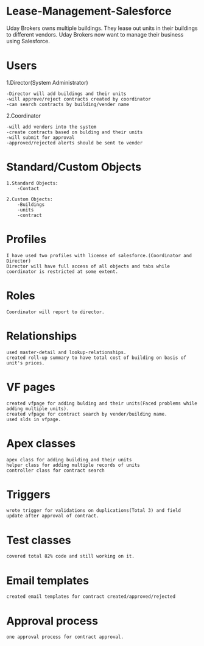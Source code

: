 # Lease-Management-Salesforce
Uday Brokers owns multiple buildings. They lease out units in their buildings to different vendors. Uday Brokers now want to manage their business using Salesforce.


# Users

1.Director(System Administrator)

	-Director will add buildings and their units
	-will approve/reject contracts created by coordinator
	-can search contracts by building/vender name

2.Coordinator

	-will add venders into the system
	-create contracts based on bulding and their units
	-will submit for approval
	-approved/rejected alerts should be sent to vender
	
	
# Standard/Custom Objects


	1.Standard Objects:
		-Contact

	2.Custom Objects:
		-Buildings
		-units
		-contract
		

# Profiles
	
	I have used two profiles with license of salesforce.(Coordinator and Director)
	Director will have full access of all objects and tabs while coordinator is restricted at some extent.
	
# Roles

	Coordinator will report to director.
	
# Relationships

	used master-detail and lookup-relationships.
	created roll-up summary to have total cost of building on basis of unit's prices.
	

# VF pages

	created vfpage for adding bulding and their units(Faced problems while adding multiple units).
	created vfpage for contract search by vender/building name.
	used slds in vfpage.
	
# Apex classes

	apex class for adding building and their units
	helper class for adding multiple records of units
	controller class for contract search
	
# Triggers

	wrote trigger for validations on duplications(Total 3) and field update after approval of contract.
	

# Test classes

	covered total 82% code and still working on it.
	
# Email templates

	created email templates for contract created/approved/rejected
	
	
# Approval process

	one approval process for contract approval.
	
	
	
	
	
